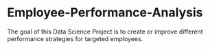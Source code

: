 # Employee-Performance-Analysis
The goal of this Data Science Project is to create or improve different performance strategies for targeted employees. 
